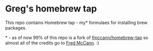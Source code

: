 # Greg's homebrew tap

This repo contains Homebrew tap - my\* formulaes for installing brew packages.

\* - as of now 99% of this repo is a fork of [fmccann/homebrew-tap](https://github.com/fmccann/homebrew-tap) so almost all of the credits go to [Fred McCann](https://github.com/fmccann). :)
